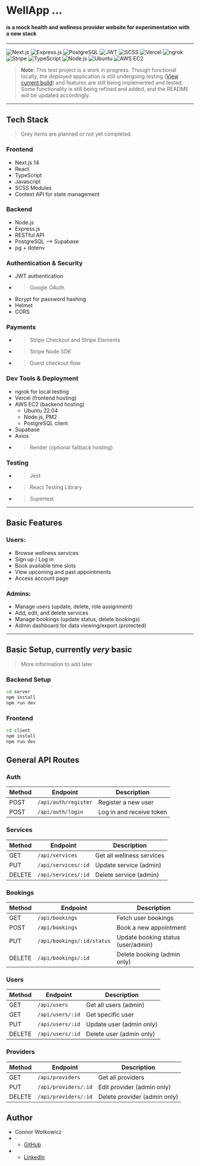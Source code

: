 # WellApp ...
####  is a mock health and wellness provider website for experimentation with a new stack
---
![Next.js](https://img.shields.io/badge/Next.js-000?style=for-the-badge&logo=next.js&logoColor=white)
![Express.js](https://img.shields.io/badge/Express.js-000?style=for-the-badge&logo=express&logoColor=white)
![PostgreSQL](https://img.shields.io/badge/PostgreSQL-316192?style=for-the-badge&logo=postgresql&logoColor=white)
![JWT](https://img.shields.io/badge/JWT-000?style=for-the-badge&logo=jsonwebtokens&logoColor=white)
![SCSS](https://img.shields.io/badge/SCSS-cc6699?style=for-the-badge&logo=sass&logoColor=white)
![Vercel](https://img.shields.io/badge/Vercel-000?style=for-the-badge&logo=vercel&logoColor=white)
![ngrok](https://img.shields.io/badge/ngrok-1F1E37?style=for-the-badge&logo=ngrok&logoColor=white)
![Stripe](https://img.shields.io/badge/Stripe-635BFF?style=for-the-badge&logo=stripe&logoColor=white)
![TypeScript](https://img.shields.io/badge/TypeScript-3178C6?style=for-the-badge&logo=typescript&logoColor=white)
![Node.js](https://img.shields.io/badge/Node.js-339933?style=for-the-badge&logo=nodedotjs&logoColor=white)
![Ubuntu](https://img.shields.io/badge/Ubuntu-E95420?style=for-the-badge&logo=ubuntu&logoColor=white)
![AWS EC2](https://img.shields.io/badge/AWS%20EC2-232F3E?style=for-the-badge&logo=amazon-aws&logoColor=white)




> **Note**: This test project is a work in progress. Though functional locally, the deployed application is still undergoing testing ([View current build](https://wellness2k25.vercel.app/)) and features are still being implemented and tested. Some functionality is still being refined and added, and the README will be updated accordingly.

---

## Tech Stack

> Grey items are planned or not yet completed.

### Frontend
- Next.js 14
- React
- TypeScript
- Javascript
- SCSS Modules
- Context API for state management

### Backend
- Node.js
- Express.js
- RESTful API
- PostgreSQL --> Supabase
- pg + dotenv

### Authentication & Security
- JWT authentication
- > Google OAuth
- Bcrypt for password hashing
- Helmet
- CORS
### Payments
- > Stripe Checkout and Stripe Elements
- > Stripe Node SDK
- > Guest checkout flow

### Dev Tools & Deployment
- ngrok for local testing
- Vercel (frontend hosting)
- AWS EC2 (backend hosting)
  - Ubuntu 22.04
  - Node.js, PM2 
  - PostgreSQL client
- Supabase 
- Axios
- > Render (optional fallback hosting)


### Testing
- > Jest
- > React Testing Library
- > Supertest


---

## Basic Features

### Users:
- Browse wellness services
- Sign up / Log in
- Book available time slots
- View upcoming and past appointments
- Access account page

### Admins:
- Manage users (update, delete, role assignment)
- Add, edit, and delete services
- Manage bookings (update status, delete bookings)
- Admin dashboard for data viewing/export (protected)



---

## Basic Setup, currently *very* basic
>More information to add later

### Backend Setup
```bash
cd server
npm install
npm run dev
```

### Frontend
```bash
cd client
npm install
npm run dev
```


## General API Routes

### Auth

| Method | Endpoint             | Description              |
|--------|----------------------|--------------------------|
| POST   | `/api/auth/register` | Register a new user      |
| POST   | `/api/auth/login`    | Log in and receive token |

### Services

| Method | Endpoint             | Description                |
|--------|----------------------|----------------------------|
| GET    | `/api/services`      | Get all wellness services  |
| PUT    | `/api/services/:id`  | Update service (admin)     |
| DELETE | `/api/services/:id`  | Delete service (admin)     |

### Bookings

| Method | Endpoint             | Description                     |
|--------|----------------------|---------------------------------|
| GET    | `/api/bookings`       | Fetch user bookings             |
| POST   | `/api/bookings`       | Book a new appointment          |
| PUT    | `/api/bookings/:id/status` | Update booking status (user/admin) |
| DELETE | `/api/bookings/:id`   | Delete booking (admin only)     |

### Users

| Method | Endpoint             | Description              |
|--------|----------------------|--------------------------|
| GET    | `/api/users`          | Get all users (admin)    |
| GET    | `/api/users/:id`      | Get specific user        |
| PUT    | `/api/users/:id`      | Update user (admin only) |
| DELETE | `/api/users/:id`      | Delete user (admin only) |

### Providers

| Method | Endpoint               | Description                        |
|--------|------------------------|------------------------------------|
| GET    | `/api/providers`        | Get all providers                  |
| PUT    | `/api/providers/:id`    | Edit provider (admin only)         |
| DELETE | `/api/providers/:id`    | Delete provider (admin only)       |



## Author

- Connor Wotkowicz
- - [GitHub](https://github.com/connorwotkowicz)
- - [LinkedIn](https://www.linkedin.com/in/wotkowicz)
